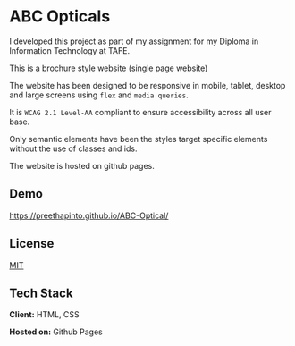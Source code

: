 
# ABC Opticals

I developed this project as part of my assignment for my Diploma in Information Technology at TAFE.

This is a brochure style website (single page website)

The website has been designed to be responsive in mobile, tablet, desktop and large screens using `flex` and `media queries`. 

It is `WCAG 2.1 Level-AA` compliant to ensure accessibility across all user base.

Only semantic elements have been the styles target specific elements without the use of classes and ids.

The website is hosted on github pages. 
## Demo

https://preethapinto.github.io/ABC-Optical/
## License

[MIT](https://choosealicense.com/licenses/mit/)


## Tech Stack

**Client:** HTML, CSS

**Hosted on:** Github Pages


